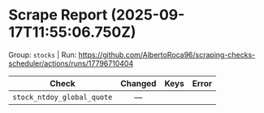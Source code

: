 # Scrape Report (2025-09-17T11:55:06.750Z)

Group: `stocks`  |  Run: https://github.com/AlbertoRoca96/scraping-checks-scheduler/actions/runs/17796710404

| Check | Changed | Keys | Error |
|---|:---:|:--|:--|
| `stock_ntdoy_global_quote` | — |  |  |
